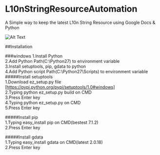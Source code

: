 # L10nStringResourceAutomation
A Simple way to keep the latest L10n String Resource using Google Docs & Python


![Alt Text](https://github.com/leeyc09/L10nStringResourceAutomation/blob/master/images/zz.png)

##Installation

###windows
1.Install Python  
2.Add Python Path(C:\Python27) to environment variable  
3.Install setuptools, pip, gdata to python  
4.Add Python script Path(C:\Python27\Scripts) to environment variable  
#####Install setuptools  
    1.Download ez_setup.py file [https://pypi.python.org/pypi/setuptools/1.0#windows]  
    2.Typing python ez_setup.py build on CMD    
    3.Press Enter key  
    4.Typing python ez_setup.py on CMD  
    5.Press Enter key  

#####Install pip  
    1.Typing easy_install pip on CMD(bestest 7.1.2)   
    2.Press Enter key  

#####Install gdata  
    1.Typing easy_install gdata on CMD(latest 2.0.18)  
    2.Press Enter key  
